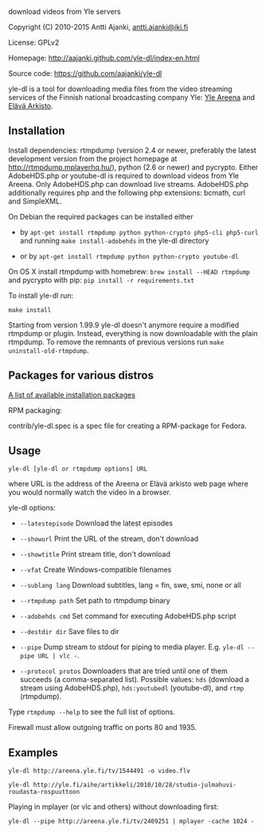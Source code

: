 download videos from Yle servers

Copyright (C) 2010-2015 Antti Ajanki, antti.ajanki@iki.fi

License: GPLv2

Homepage: http://aajanki.github.com/yle-dl/index-en.html

Source code: https://github.com/aajanki/yle-dl

yle-dl is a tool for downloading media files from the video streaming
services of the Finnish national broadcasting company Yle: [Yle
Areena] and [Elävä Arkisto].

[Yle Areena]:http://areena.yle.fi/
[Elävä arkisto]:http://yle.fi/aihe/elava-arkisto

Installation
------------

Install dependencies: rtmpdump (version 2.4 or newer, preferably the
latest development version from the project homepage at
http://rtmpdump.mplayerhq.hu/), python (2.6 or newer) and pycrypto.
Either AdobeHDS.php or youtube-dl is required to download videos from
Yle Areena. Only AdobeHDS.php can download live streams. AdobeHDS.php
additionally requires php and the following php extensions: bcmath,
curl and SimpleXML.

On Debian the required packages can be installed either

* by `apt-get install rtmpdump python python-crypto php5-cli php5-curl` and running `make install-adobehds` in the yle-dl directory

* or by `apt-get install rtmpdump python python-crypto youtube-dl`

On OS X install rtmpdump with homebrew: `brew install --HEAD
rtmpdump` and pycrypto with pip: `pip install -r requirements.txt`

To install yle-dl run:

```
make install
```

Starting from version 1.99.9 yle-dl doesn't anymore require a modified
rtmpdump or plugin. Instead, everything is now downloadable with the
plain rtmpdump. To remove the remnants of previous versions run `make
uninstall-old-rtmpdump`.

Packages for various distros
----------------------------

[A list of available installation
packages](http://aajanki.github.com/yle-dl/index-en.html)

RPM packaging:

contrib/yle-dl.spec is a spec file for creating a RPM-package for
Fedora.

Usage
-----

```
yle-dl [yle-dl or rtmpdump options] URL
```

where URL is the address of the Areena or Elävä arkisto web page where
you would normally watch the video in a browser.

yle-dl options:

* `--latestepisode`   Download the latest episodes

* `--showurl`         Print the URL of the stream, don't download

* `--showtitle`       Print stream title, don't download

* `--vfat`            Create Windows-compatible filenames

* `--sublang lang`    Download subtitles, lang = fin, swe, smi, none or all

* `--rtmpdump path`   Set path to rtmpdump binary

* `--adobehds cmd`    Set command for executing AdobeHDS.php script

* `--destdir dir`     Save files to dir

* `--pipe`            Dump stream to stdout for piping to media player. E.g. `yle-dl --pipe URL | vlc -`.

* `--protocol protos` Downloaders that are tried until one of them succeeds (a comma-separated list). Possible values: `hds` (download a stream using AdobeHDS.php), `hds:youtubedl` (youtube-dl), and `rtmp` (rtmpdump).

Type `rtmpdump --help` to see the full list of options.

Firewall must allow outgoing traffic on ports 80 and 1935.

Examples
--------

```
yle-dl http://areena.yle.fi/tv/1544491 -o video.flv
```

```
yle-dl http://yle.fi/aihe/artikkeli/2010/10/28/studio-julmahuvi-roudasta-rospuuttoon
```

Playing in mplayer (or vlc and others) without downloading first:

```
yle-dl --pipe http://areena.yle.fi/tv/2409251 | mplayer -cache 1024 -
```
